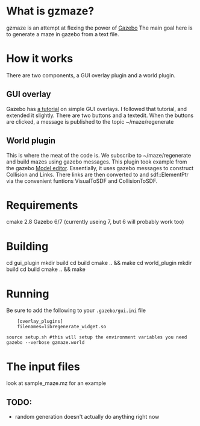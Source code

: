 # What is gzmaze?
gzmaze is an attempt at flexing the power of [Gazebo](gazebosim.org)
The main goal here is to generate a maze in gazebo from a text file.

# How it works
There are two components, a GUI overlay plugin and a world plugin.

## GUI overlay
Gazebo has [a tutorial](http://gazebosim.org/tutorials?tut=gui_overlay&cat=user_input) on simple GUI overlays. I followed that tutorial, and extended it slightly.
There are two buttons and a textedit. When the buttons are clicked, a message is published to the topic ~/maze/regenerate

## World plugin
This is where the meat of the code is. We subscribe to ~/maze/regenerate and build mazes using gazebo messages. This plugin took example from the gazebo [Model editor](https://bitbucket.org/osrf/gazebo/src/default/gazebo/gui/model/). Essentially, it uses gazebo messages to construct Collision and Links. There links are then converted to and sdf::ElementPtr via the convenient funtions VisualToSDF and CollisionToSDF.

# Requirements
cmake 2.8
Gazebo 6/7 (currently useing 7, but 6 will probably work too)

# Building
cd gui_plugin
mkdir build
cd build
cmake .. && make
cd world_plugin
mkdir build
cd build
cmake .. && make

# Running
Be sure to add the following to your `.gazebo/gui.ini` file

```
    [overlay_plugins]
    filenames=libregenerate_widget.so
```

    source setup.sh #this will setup the environment variables you need
    gazebo --verbose gzmaze.world

# The input files
look at sample_maze.mz for an example

## TODO:
 - random generation doesn't actually do anything right now

